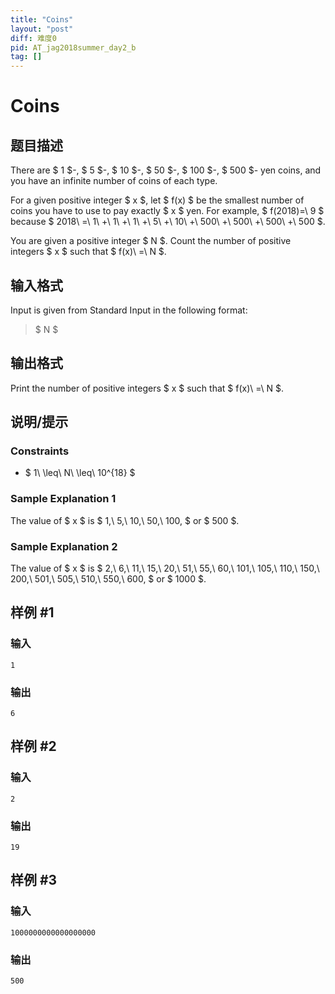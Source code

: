 ```yaml
---
title: "Coins"
layout: "post"
diff: 难度0
pid: AT_jag2018summer_day2_b
tag: []
---
```


# Coins

## 题目描述

[problemUrl]: https://atcoder.jp/contests/jag2018summer-day2/tasks/jag2018summer_day2_b

There are $ 1 $-, $ 5 $-, $ 10 $-, $ 50 $-, $ 100 $-, $ 500 $- yen coins, and you have an infinite number of coins of each type.

For a given positive integer $ x $, let $ f(x) $ be the smallest number of coins you have to use to pay exactly $ x $ yen. For example, $ f(2018)=\ 9 $ because $ 2018\ =\ 1\ +\ 1\ +\ 1\ +\ 5\ +\ 10\ +\ 500\ +\ 500\ +\ 500\ +\ 500 $.

You are given a positive integer $ N $. Count the number of positive integers $ x $ such that $ f(x)\ =\ N $.

## 输入格式

Input is given from Standard Input in the following format:

> $ N $

## 输出格式

Print the number of positive integers $ x $ such that $ f(x)\ =\ N $.

## 说明/提示

### Constraints

- $ 1\ \leq\ N\ \leq\ 10^{18} $

### Sample Explanation 1

The value of $ x $ is $ 1,\ 5,\ 10,\ 50,\ 100, $ or $ 500 $.

### Sample Explanation 2

The value of $ x $ is $ 2,\ 6,\ 11,\ 15,\ 20,\ 51,\ 55,\ 60,\ 101,\ 105,\ 110,\ 150,\ 200,\ 501,\ 505,\ 510,\ 550,\ 600, $ or $ 1000 $.

## 样例 #1

### 输入

```
1
```

### 输出

```
6
```

## 样例 #2

### 输入

```
2
```

### 输出

```
19
```

## 样例 #3

### 输入

```
1000000000000000000
```

### 输出

```
500
```

